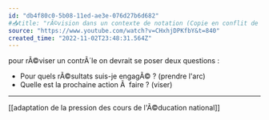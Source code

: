 ```yaml
---
id: "db4f80c0-5b08-11ed-ae3e-076d27b6d682"
#📥title: "rÃ©vision dans un contexte de notation (Copie en conflit de LAPTOP-TINDR5I0 2022-11-15)"
source: "https://www.youtube.com/watch?v=CHxhjDPKfbY&t=840"
created_time: "2022-11-02T23:48:31.564Z"
---
```

pour rÃ©viser un contrÃ´le on devrait se poser deux questions :
- Pour quels rÃ©sultats suis-je engagÃ© ? (prendre l'arc)
- Quelle est la prochaine action Ã  faire ? (viser)

---
[[adaptation de la pression des cours de l'Ã©ducation national]]